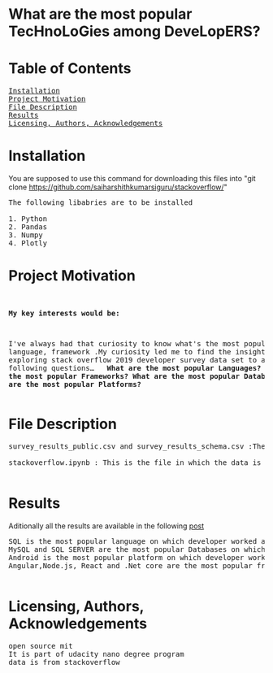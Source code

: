 <html>
<h1>What are the most popular TecHnoLoGies among DeveLopERS?</h1>

<h1>Table of Contents</h1>
<pre>
<a href="Installation">Installation</a>
<a href="Project Motivation">Project Motivation</a>
<a href="File Description">File Description</a>
<a href="Results">Results</a>
<a href="Licensing, Authors, Acknowledgements">Licensing, Authors, Acknowledgements</a>
</pre>
<div id="Installation">

<h1>Installation</h1>

You are supposed to use this command for downloading this files into "git clone https://github.com/saiharshithkumarsiguru/stackoverflow/"  
<pre>
The following libabries are to be installed

1. Python
2. Pandas
3. Numpy 
4. Plotly
</pre>
</div>

<div id="Project Motivation">

<h1>Project Motivation</h1>
<pre>

<b>My key interests would be:</b>

I've always had that curiosity to know what's the most popular tool, language, framework .My curiosity led me to find the insights by exploring stack overflow 2019 developer survey data set to answer the following questions… 
<b>
What are the most popular Languages?
What are the most popular Frameworks?
What are the most popular Databases?
What are the most popular Platforms?
</b>
</pre>
</div>

<div id="File Description">
<h1>File Description</h1>

<pre>
survey_results_public.csv and survey_results_schema.csv :These are the dataset files I have used to answer the questions.

stackoverflow.ipynb : This is the file in which the data is cleaned and explored

</pre>
</div>

<div id="Results">
<h1>Results</h1>


Aditionally all the results are available in the following <a href="https://medium.com/@saiharshithkumarsiguru/what-are-the-most-popular-technologies-among-developers-4d05a192fe02">post</a>



<pre>
SQL is the most popular language on which developer worked and want to work in over the next year. JavaScript and python are the most in demand languages on which developers want to work followed by SQL , c# etc
MySQL and SQL SERVER are the most popular Databases on which developer worked and want to work in over the next year. MongoDB is the most in demand Database on which developers want to work followed by MySQL , PostgreSQL, SQLServer, etc.
Android is the most popular platform on which developer worked and want to work in over the next year followed by Android is also the most in demand platform on which developers want to work followed by AWS, Raspberry pie etc.
Angular,Node.js, React and .Net core are the most popular frameworks on which developer worked and want to work in over the next year followed by Angular is the most in demand Database on which developers want to work.

</pre>
</div>
<div id="Licensing, Authors, Acknowledgements">
<h1>Licensing, Authors, Acknowledgements</h1>
<pre>
open source mit
It is part of udacity nano degree program
data is from stackoverflow
</pre>
</div>
 </html>